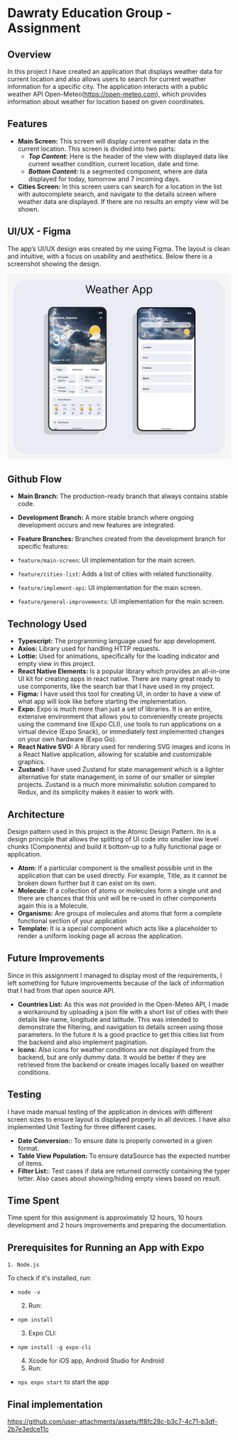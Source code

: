 # Dawraty Education Group - Assignment

## Overview

In this project I have created an application that displays weather data for current location and also allows users to search for current weather information for a specific city.
The application interacts with a public weather API Open-Meteo(https://open-meteo.com), which provides information about weather for location based on given coordinates.

## Features

- **Main Screen:** This screen will display current weather data in the current location. This screen is divided into two parts:
  - **_Top Content:_** Here is the header of the view with displayed data like current weather condition, current location, date and time.
  - **_Bottom Content:_** Is a segmented component, where are data displayed for today, tomorrow and 7 incoming days.
- **Cities Screen:** In this screen users can search for a location in the list with autocomplete search, and navigate to the details screen where weather data are displayed. If there are no results an empty view will be shown.

## UI/UX - Figma

The app’s UI/UX design was created by me using Figma. The layout is clean and intuitive, with a focus on usability and aesthetics. Below there is a screenshot showing the design.

![screenshot](documentation-assets/weather-app-UI.png)

## Github Flow

- **Main Branch:** The production-ready branch that always contains stable code.
- **Development Branch:** A more stable branch where ongoing development occurs and new features are integrated.
- **Feature Branches:** Branches created from the development branch for specific features:

- `feature/main-screen`: UI implementation for the main screen.
- `feature/cities-list`: Adds a list of cities with related functionality.
- `feature/implement-api`: UI implementation for the main screen.
- `feature/general-improvements`: UI implementation for the main screen.

## Technology Used

- **Typescript:** The programming language used for app development.
- **Axios:** Library used for handling HTTP requests.
- **Lottie:** Used for animations, specifically for the loading indicator and empty view in this project.
- **React Native Elements:** Is a popular library which provides an all-in-one UI kit for creating apps in react native. There are many great ready to use components, like the search bar that I have used in my project.
- **Figma:** I have used this tool for creating UI, in order to have a view of what app will look like before starting the implementation.
- **Expo:** Expo is much more than just a set of libraries. It is an entire, extensive environment that allows you to conveniently create projects using the command line (Expo CLI), use tools to run applications on a virtual device (Expo Snack), or immediately test implemented changes on your own hardware (Expo Go).
- **React Native SVG:** A library used for rendering SVG images and icons in a React Native application, allowing for scalable and customizable graphics.
- **Zustand:** I have used Zustand for state management which is a lighter alternative for state management, in some of our smaller or simpler projects. Zustand is a much more minimalistic solution compared to Redux, and its simplicity makes it easier to work with.

## Architecture

Design pattern used in this project is the Atomic Design Pattern. Itn is a design principle that allows the splitting of UI code into smaller low level chunks (Components) and build it bottom-up to a fully functional page or application.

- **Atom:** If a particular component is the smallest possible unit in the application that can be used directly. For example, Title, as it cannot be broken down further but it can exist on its own.
- **Molecule:** If a collection of atoms or molecules form a single unit and there are chances that this unit will be re-used in other components again this is a Molecule.
- **Organisms:** Are groups of molecules and atoms that form a complete functional section of your application
- **Template:** It is a special component which acts like a placeholder to render a uniform looking page all across the application.

## Future Improvements

Since in this assignment I managed to display most of the requirements, I left something for future improvements because of the lack of information that I had from that open source API.

- **Countries List:** As this was not provided in the Open-Meteo API, I made a workaround by uploading a json file with a short list of cities with their details like name, longitude and latitude. This was intended to demonstrate the filtering, and navigation to details screen using those parameters. In the future it is a good practice to get this cities list from the backend and also implement pagination.
- **Icons:** Also icons for weather conditions are not displayed from the backend, but are only dummy data. It would be better if they are retrieved from the backend or create images locally based on weather conditions.

## Testing

I have made manual testing of the application in devices with different screen sizes to ensure layout is displayed properly in all devices. I have also implemented Unit Testing for three different cases.

- **Date Conversion:**: To ensure date is properly converted in a given format.
- **Table View Population:** To ensure dataSource has the expected number of items.
- **Filter List:**: Test cases if data are returned correctly containing the typer letter. Also cases about showing/hiding empty views based on result.

## Time Spent

Time spent for this assignment is approximately 12 hours, 10 hours development and 2 hours improvements and preparing the documentation.

## Prerequisites for Running an App with Expo

    1. Node.js

To check if it's installed, run:

- `node -v`

  2. Run:

- `npm install`

  3. Expo CLI:

- `npm install -g expo-cli`

  4. Xcode for iOS app, Android Studio for Android
  5. Run:

- `npx expo start`
  to start the app

## Final implementation


https://github.com/user-attachments/assets/ff8fc28c-b3c7-4c71-b3df-2b7e3edce11c

